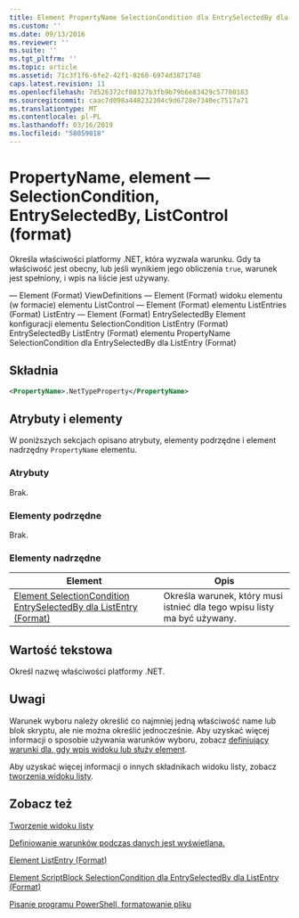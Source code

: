 ```yaml
---
title: Element PropertyName SelectionCondition dla EntrySelectedBy dla elementu ListControl (Format) | Dokumentacja firmy Microsoft
ms.custom: ''
ms.date: 09/13/2016
ms.reviewer: ''
ms.suite: ''
ms.tgt_pltfrm: ''
ms.topic: article
ms.assetid: 71c3f1f6-6fe2-42f1-8260-6974d3871748
caps.latest.revision: 11
ms.openlocfilehash: 7d526372cf80327b3fb9b79b6e83429c57780183
ms.sourcegitcommit: caac7d098a448232304c9d6728e7340ec7517a71
ms.translationtype: MT
ms.contentlocale: pl-PL
ms.lasthandoff: 03/16/2019
ms.locfileid: "58059018"
---
```

# <a name="propertyname-element-for-selectioncondition-for-entryselectedby-for-listcontrol-format"></a>PropertyName, element — SelectionCondition, EntrySelectedBy, ListControl (format)

Określa właściwości platformy .NET, która wyzwala warunku. Gdy ta właściwość jest obecny, lub jeśli wynikiem jego obliczenia `true`, warunek jest spełniony, i wpis na liście jest używany.

— Element (Format) ViewDefinitions — Element (Format) widoku elementu (w formacie) elementu ListControl — Element (Format) elementu ListEntries (Format) ListEntry — Element (Format) EntrySelectedBy Element konfiguracji elementu SelectionCondition ListEntry (Format) EntrySelectedBy ListEntry (Format) elementu PropertyName SelectionCondition dla EntrySelectedBy dla ListEntry (Format)

## <a name="syntax"></a>Składnia

```xml
<PropertyName>.NetTypeProperty</PropertyName>
```

## <a name="attributes-and-elements"></a>Atrybuty i elementy

W poniższych sekcjach opisano atrybuty, elementy podrzędne i element nadrzędny `PropertyName` elementu.

### <a name="attributes"></a>Atrybuty

Brak.

### <a name="child-elements"></a>Elementy podrzędne

Brak.

### <a name="parent-elements"></a>Elementy nadrzędne

|Element|Opis|
|-------------|-----------------|
|[Element SelectionCondition EntrySelectedBy dla ListEntry (Format)](./selectioncondition-element-for-entryselectedby-for-listcontrol-format.md)|Określa warunek, który musi istnieć dla tego wpisu listy ma być używany.|

## <a name="text-value"></a>Wartość tekstowa

Określ nazwę właściwości platformy .NET.

## <a name="remarks"></a>Uwagi

Warunek wyboru należy określić co najmniej jedną właściwość name lub blok skryptu, ale nie można określić jednocześnie. Aby uzyskać więcej informacji o sposobie używania warunków wyboru, zobacz [definiujący warunki dla, gdy wpis widoku lub służy element](./defining-conditions-for-displaying-data.md).

Aby uzyskać więcej informacji o innych składnikach widoku listy, zobacz [tworzenia widoku listy](./creating-a-list-view.md).

## <a name="see-also"></a>Zobacz też

[Tworzenie widoku listy](./creating-a-list-view.md)

[Definiowanie warunków podczas danych jest wyświetlana.](./defining-conditions-for-displaying-data.md)

[Element ListEntry (Format)](./listentry-element-for-listcontrol-format.md)

[Element ScriptBlock SelectionCondition dla EntrySelectedBy dla ListEntry (Format)](./scriptblock-element-for-selectioncondition-for-entryselectedby-for-listcontrol-format.md)

[Pisanie programu PowerShell, formatowanie pliku](./writing-a-powershell-formatting-file.md)

